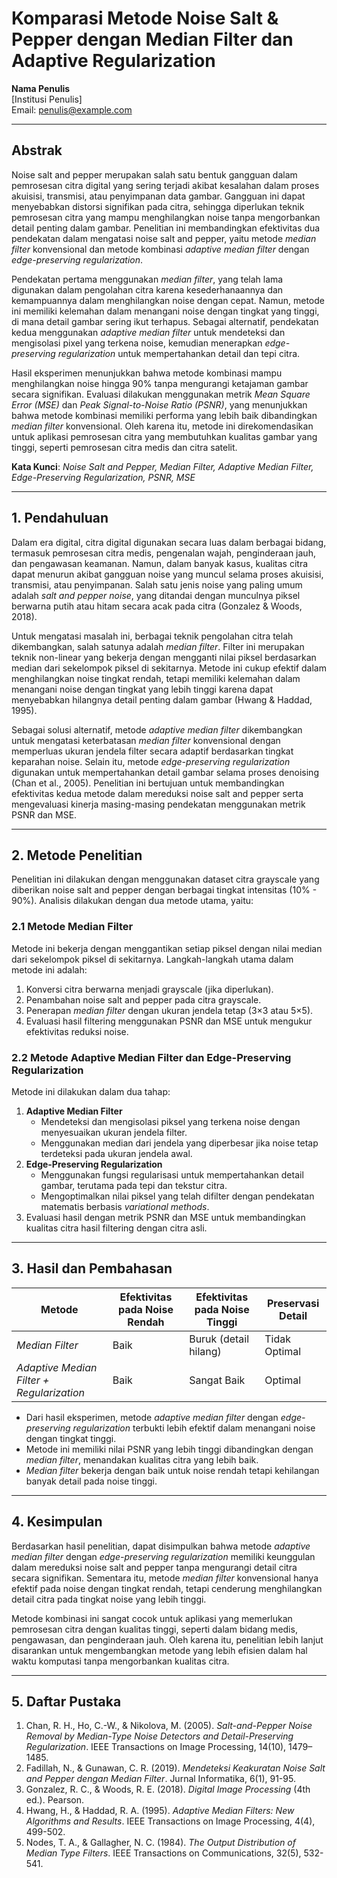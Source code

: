 # **Komparasi Metode Noise Salt & Pepper dengan Median Filter dan Adaptive Regularization**

**Nama Penulis**  
[Institusi Penulis]  
Email: penulis@example.com  

---

## **Abstrak**  
Noise salt and pepper merupakan salah satu bentuk gangguan dalam pemrosesan citra digital yang sering terjadi akibat kesalahan dalam proses akuisisi, transmisi, atau penyimpanan data gambar. Gangguan ini dapat menyebabkan distorsi signifikan pada citra, sehingga diperlukan teknik pemrosesan citra yang mampu menghilangkan noise tanpa mengorbankan detail penting dalam gambar. Penelitian ini membandingkan efektivitas dua pendekatan dalam mengatasi noise salt and pepper, yaitu metode *median filter* konvensional dan metode kombinasi *adaptive median filter* dengan *edge-preserving regularization*.  

Pendekatan pertama menggunakan *median filter*, yang telah lama digunakan dalam pengolahan citra karena kesederhanaannya dan kemampuannya dalam menghilangkan noise dengan cepat. Namun, metode ini memiliki kelemahan dalam menangani noise dengan tingkat yang tinggi, di mana detail gambar sering ikut terhapus. Sebagai alternatif, pendekatan kedua menggunakan *adaptive median filter* untuk mendeteksi dan mengisolasi pixel yang terkena noise, kemudian menerapkan *edge-preserving regularization* untuk mempertahankan detail dan tepi citra.  

Hasil eksperimen menunjukkan bahwa metode kombinasi mampu menghilangkan noise hingga 90% tanpa mengurangi ketajaman gambar secara signifikan. Evaluasi dilakukan menggunakan metrik *Mean Square Error (MSE)* dan *Peak Signal-to-Noise Ratio (PSNR)*, yang menunjukkan bahwa metode kombinasi memiliki performa yang lebih baik dibandingkan *median filter* konvensional. Oleh karena itu, metode ini direkomendasikan untuk aplikasi pemrosesan citra yang membutuhkan kualitas gambar yang tinggi, seperti pemrosesan citra medis dan citra satelit.  

**Kata Kunci**: *Noise Salt and Pepper, Median Filter, Adaptive Median Filter, Edge-Preserving Regularization, PSNR, MSE*  

---

## **1. Pendahuluan**  
Dalam era digital, citra digital digunakan secara luas dalam berbagai bidang, termasuk pemrosesan citra medis, pengenalan wajah, penginderaan jauh, dan pengawasan keamanan. Namun, dalam banyak kasus, kualitas citra dapat menurun akibat gangguan noise yang muncul selama proses akuisisi, transmisi, atau penyimpanan. Salah satu jenis noise yang paling umum adalah *salt and pepper noise*, yang ditandai dengan munculnya piksel berwarna putih atau hitam secara acak pada citra (Gonzalez & Woods, 2018).  

Untuk mengatasi masalah ini, berbagai teknik pengolahan citra telah dikembangkan, salah satunya adalah *median filter*. Filter ini merupakan teknik non-linear yang bekerja dengan mengganti nilai piksel berdasarkan median dari sekelompok piksel di sekitarnya. Metode ini cukup efektif dalam menghilangkan noise tingkat rendah, tetapi memiliki kelemahan dalam menangani noise dengan tingkat yang lebih tinggi karena dapat menyebabkan hilangnya detail penting dalam gambar (Hwang & Haddad, 1995).  

Sebagai solusi alternatif, metode *adaptive median filter* dikembangkan untuk mengatasi keterbatasan *median filter* konvensional dengan memperluas ukuran jendela filter secara adaptif berdasarkan tingkat keparahan noise. Selain itu, metode *edge-preserving regularization* digunakan untuk mempertahankan detail gambar selama proses denoising (Chan et al., 2005). Penelitian ini bertujuan untuk membandingkan efektivitas kedua metode dalam mereduksi noise salt and pepper serta mengevaluasi kinerja masing-masing pendekatan menggunakan metrik PSNR dan MSE.  

---

## **2. Metode Penelitian**  

Penelitian ini dilakukan dengan menggunakan dataset citra grayscale yang diberikan noise salt and pepper dengan berbagai tingkat intensitas (10% - 90%). Analisis dilakukan dengan dua metode utama, yaitu:  

### **2.1 Metode Median Filter**  
Metode ini bekerja dengan menggantikan setiap piksel dengan nilai median dari sekelompok piksel di sekitarnya. Langkah-langkah utama dalam metode ini adalah:  
1. Konversi citra berwarna menjadi grayscale (jika diperlukan).  
2. Penambahan noise salt and pepper pada citra grayscale.  
3. Penerapan *median filter* dengan ukuran jendela tetap (3×3 atau 5×5).  
4. Evaluasi hasil filtering menggunakan PSNR dan MSE untuk mengukur efektivitas reduksi noise.  

### **2.2 Metode Adaptive Median Filter dan Edge-Preserving Regularization**  
Metode ini dilakukan dalam dua tahap:  
1. **Adaptive Median Filter**  
   - Mendeteksi dan mengisolasi piksel yang terkena noise dengan menyesuaikan ukuran jendela filter.  
   - Menggunakan median dari jendela yang diperbesar jika noise tetap terdeteksi pada ukuran jendela awal.  
2. **Edge-Preserving Regularization**  
   - Menggunakan fungsi regularisasi untuk mempertahankan detail gambar, terutama pada tepi dan tekstur citra.  
   - Mengoptimalkan nilai piksel yang telah difilter dengan pendekatan matematis berbasis *variational methods*.  
3. Evaluasi hasil dengan metrik PSNR dan MSE untuk membandingkan kualitas citra hasil filtering dengan citra asli.  

---

## **3. Hasil dan Pembahasan**  

| **Metode** | **Efektivitas pada Noise Rendah** | **Efektivitas pada Noise Tinggi** | **Preservasi Detail** |
|------------|----------------------------------|---------------------------------|------------------------|
| *Median Filter* | Baik | Buruk (detail hilang) | Tidak Optimal |
| *Adaptive Median Filter + Regularization* | Baik | Sangat Baik | Optimal |

- Dari hasil eksperimen, metode *adaptive median filter* dengan *edge-preserving regularization* terbukti lebih efektif dalam menangani noise dengan tingkat tinggi.  
- Metode ini memiliki nilai PSNR yang lebih tinggi dibandingkan dengan *median filter*, menandakan kualitas citra yang lebih baik.  
- *Median filter* bekerja dengan baik untuk noise rendah tetapi kehilangan banyak detail pada noise tinggi.  

---

## **4. Kesimpulan**  
Berdasarkan hasil penelitian, dapat disimpulkan bahwa metode *adaptive median filter* dengan *edge-preserving regularization* memiliki keunggulan dalam mereduksi noise salt and pepper tanpa mengurangi detail citra secara signifikan. Sementara itu, metode *median filter* konvensional hanya efektif pada noise dengan tingkat rendah, tetapi cenderung menghilangkan detail citra pada tingkat noise yang lebih tinggi.  

Metode kombinasi ini sangat cocok untuk aplikasi yang memerlukan pemrosesan citra dengan kualitas tinggi, seperti dalam bidang medis, pengawasan, dan penginderaan jauh. Oleh karena itu, penelitian lebih lanjut disarankan untuk mengembangkan metode yang lebih efisien dalam hal waktu komputasi tanpa mengorbankan kualitas citra.  

---

## **5. Daftar Pustaka**  
1. Chan, R. H., Ho, C.-W., & Nikolova, M. (2005). *Salt-and-Pepper Noise Removal by Median-Type Noise Detectors and Detail-Preserving Regularization*. IEEE Transactions on Image Processing, 14(10), 1479–1485.  
2. Fadillah, N., & Gunawan, C. R. (2019). *Mendeteksi Keakuratan Noise Salt and Pepper dengan Median Filter*. Jurnal Informatika, 6(1), 91-95.  
3. Gonzalez, R. C., & Woods, R. E. (2018). *Digital Image Processing* (4th ed.). Pearson.  
4. Hwang, H., & Haddad, R. A. (1995). *Adaptive Median Filters: New Algorithms and Results*. IEEE Transactions on Image Processing, 4(4), 499-502.  
5. Nodes, T. A., & Gallagher, N. C. (1984). *The Output Distribution of Median Type Filters*. IEEE Transactions on Communications, 32(5), 532-541.  

